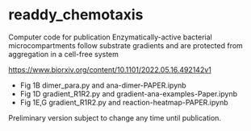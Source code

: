 # readdy_chemotaxis
Computer code for publication Enzymatically-active bacterial microcompartments follow substrate gradients and are protected from aggregation in a cell-free system

https://www.biorxiv.org/content/10.1101/2022.05.16.492142v1

* Fig 1B dimer_para.py and ana-dimer-PAPER.ipynb
* Fig 1D gradient_R1R2.py and gradient-ana-examples-Paper.ipynb
* Fig 1E,G gradient_R1R2.py and reaction-heatmap-PAPER.ipynb

Preliminary version subject to change any time until publication.
